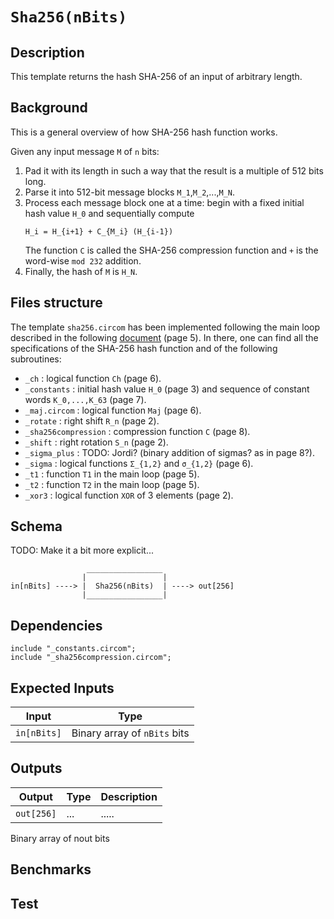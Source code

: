 # `Sha256(nBits)`

## Description

This template returns the hash SHA-256 of an input of arbitrary length. 

## Background

This is a general overview of how SHA-256 hash function works.

Given any input message `M` of `n` bits:

1. Pad it with its length in such a way that the result is a multiple of 512 bits long.
2. Parse it into 512-bit message blocks `M_1`,`M_2`,...,`M_N`.
3. Process each message block one at a time: begin with a fixed initial hash value `H_0` and sequentially compute
    ```
    H_i = H_{i+1} + C_{M_i} (H_{i-1})
    ```
    The function `C` is called the SHA-256 compression function and `+` is the word-wise `mod 232` addition. 
4. Finally, the hash of `M` is `H_N`.

## Files structure 

The template `sha256.circom` has been implemented following the main loop described in the following [document](http://www.iwar.org.uk/comsec/resources/cipher/sha256-384-512.pdf) (page 5). In there, one can find all the specifications of the SHA-256 hash function and of the following subroutines:

- `_ch` : logical function `Ch` (page 6).
- `_constants` : initial hash value `H_0` (page 3) and sequence of constant words `K_0,...,K_63` (page 7).
- `_maj.circom` : logical function `Maj` (page 6).
- `_rotate` : right shift `R_n` (page 2).
- `_sha256compression` : compression function `C` (page 8).
- `_shift` : right rotation `S_n` (page 2).
- `_sigma_plus` : TODO: Jordi? (binary addition of sigmas? as in page 8?).
- `_sigma` : logical functions `Σ_{1,2}` and `σ_{1,2}` (page 6).
- `_t1` : function `T1` in the main loop (page 5).
- `_t2` : function `T2` in the main loop (page 5).
- `_xor3` : logical function `XOR` of 3 elements (page 2).

## Schema

TODO: Make it a bit more explicit...

```
                 _________________     
                |                 |
in[nBits] ----> |  Sha256(nBits)  | ----> out[256]
                |_________________|     
```

## Dependencies

```
include "_constants.circom";
include "_sha256compression.circom";
```

## Expected Inputs

| Input         | Type                          |
| ------------- | -------------                 | 
| `in[nBits]`   | Binary array of `nBits` bits  | 

## Outputs

| Output         | Type           | Description         |
| -------------  | -------------  | -------------       |
| `out[256]`     | ...            | ..... |

Binary array of nout bits

## Benchmarks 

## Test